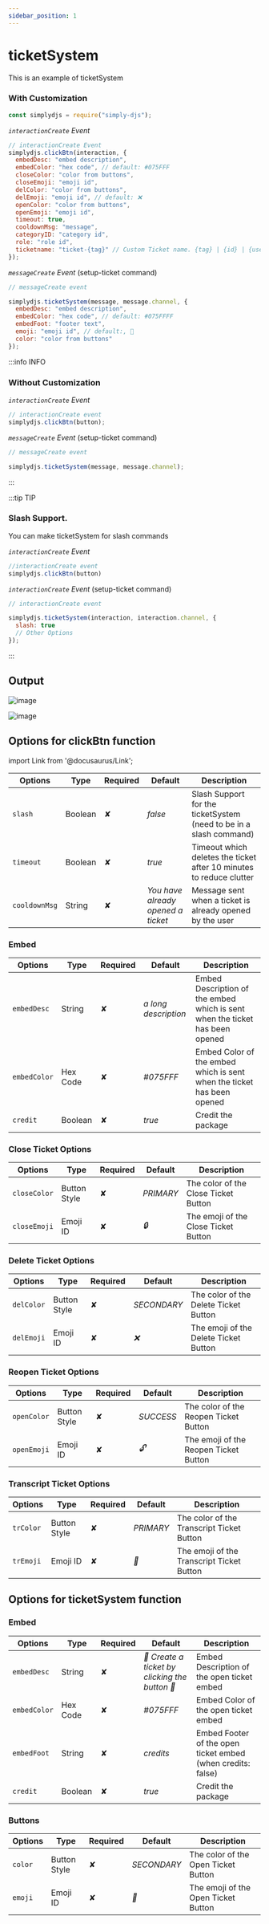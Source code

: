 ```yaml
---
sidebar_position: 1
---
```


# ticketSystem

This is an example of ticketSystem

### With Customization

```js
const simplydjs = require("simply-djs");
```

_`interactionCreate` Event_

```js
// interactionCreate Event
simplydjs.clickBtn(interaction, {
  embedDesc: "embed description",
  embedColor: "hex code", // default: #075FFF
  closeColor: "color from buttons",
  closeEmoji: "emoji id",
  delColor: "color from buttons",
  delEmoji: "emoji id", // default: ❌
  openColor: "color from buttons",
  openEmoji: "emoji id",
  timeout: true,
  cooldownMsg: "message",
  categoryID: "category id",
  role: "role id",
  ticketname: "ticket-{tag}" // Custom Ticket name. {tag} | {id} | {username}
});
```

_`messageCreate` Event_ (setup-ticket command)

```js
// messageCreate event

simplydjs.ticketSystem(message, message.channel, {
  embedDesc: "embed description",
  embedColor: "hex code", // default: #075FFFF
  embedFoot: "footer text",
  emoji: "emoji id", // default:, 🎫
  color: "color from buttons"
});
```

:::info INFO

### Without Customization

_`interactionCreate` Event_

```js
// interactionCreate event
simplydjs.clickBtn(button);
```

_`messageCreate` Event_ (setup-ticket command)

```js
// messageCreate event

simplydjs.ticketSystem(message, message.channel);
```

:::

:::tip TIP

### Slash Support.

You can make ticketSystem for slash commands

_`interactionCreate` Event_
```js
//interactionCreate event
simplydjs.clickBtn(button)
```

_`interactionCreate` Event_ (setup-ticket command)

```js
// interactionCreate event

simplydjs.ticketSystem(interaction, interaction.channel, {
  slash: true
  // Other Options
});
```

:::

## Output

![image](https://user-images.githubusercontent.com/71836991/127871121-30c49c7f-7b18-48df-bb93-969213817e19.png)

![image](https://user-images.githubusercontent.com/71836991/127871158-f13ee7a9-8cbe-415c-8e54-49c197accb32.png)

## Options for clickBtn function

import Link from '@docusaurus/Link';

| Options       | Type                                                                                                               | Required | Default                            | Description                                                         |
| ------------- | ------------------------------------------------------------------------------------------------------------------ | -------- | ---------------------------------- | ------------------------------------------------------------------- |
| `slash`       | <Link to="https://developer.mozilla.org/en-US/docs/Web/JavaScript/Reference/Global_Objects/Boolean">Boolean</Link> | ✘        | _false_                            | Slash Support for the ticketSystem (need to be in a slash command)      |
| `timeout`     | <Link to="https://developer.mozilla.org/en-US/docs/Web/JavaScript/Reference/Global_Objects/Boolean">Boolean</Link> | ✘        | _true_                             | Timeout which deletes the ticket after 10 minutes to reduce clutter |
| `cooldownMsg` | <Link to="https://developer.mozilla.org/en-US/docs/Web/JavaScript/Reference/Global_Objects/String">String</Link>   | ✘        | _You have already opened a ticket_ | Message sent when a ticket is already opened by the user            |

### Embed

<div style={{textAlign: 'center'}}>

| Options      | Type                                                                                                               | Required | Default              | Description                                                                  |
| ------------ | ------------------------------------------------------------------------------------------------------------------ | -------- | -------------------- | ---------------------------------------------------------------------------- |
| `embedDesc`  | <Link to="https://developer.mozilla.org/en-US/docs/Web/JavaScript/Reference/Global_Objects/String">String</Link>   | ✘        | _a long description_ | Embed Description of the embed which is sent when the ticket has been opened |
| `embedColor` | <Link to="https://developer.mozilla.org/en-US/docs/Web/JavaScript/Reference/Global_Objects/String">Hex Code</Link> | ✘        | _#075FFF_            | Embed Color of the embed which is sent when the ticket has been opened       |
| `credit`     | <Link to="https://developer.mozilla.org/en-US/docs/Web/JavaScript/Reference/Global_Objects/Boolean">Boolean</Link> | ✘        | _true_               | Credit the package                                                           |

</div>

### Close Ticket Options

<div style={{textAlign: 'center'}}>

| Options      | Type                                                                                                | Required | Default   | Description                          |
| ------------ | --------------------------------------------------------------------------------------------------- | -------- | --------- | ------------------------------------ |
| `closeColor` | <Link to="https://discord.js.org/#/docs/main/stable/typedef/MessageButtonStyle">Button Style</Link> | ✘        | _PRIMARY_ | The color of the Close Ticket Button |
| `closeEmoji` | <Link to="https://discord.js.org/#/docs/main/stable/class/Emoji">Emoji ID</Link>                    | ✘        | _🔒_      | The emoji of the Close Ticket Button |

</div>

### Delete Ticket Options

<div style={{textAlign: 'center'}}>

| Options    | Type                                                                                                | Required | Default     | Description                           |
| ---------- | --------------------------------------------------------------------------------------------------- | -------- | ----------- | ------------------------------------- |
| `delColor` | <Link to="https://discord.js.org/#/docs/main/stable/typedef/MessageButtonStyle">Button Style</Link> | ✘        | _SECONDARY_ | The color of the Delete Ticket Button |
| `delEmoji` | <Link to="https://discord.js.org/#/docs/main/stable/class/Emoji">Emoji ID</Link>                    | ✘        | _❌_        | The emoji of the Delete Ticket Button |

</div>

### Reopen Ticket Options

<div style={{textAlign: 'center'}}>

| Options     | Type                                                                                                | Required | Default   | Description                           |
| ----------- | --------------------------------------------------------------------------------------------------- | -------- | --------- | ------------------------------------- |
| `openColor` | <Link to="https://discord.js.org/#/docs/main/stable/typedef/MessageButtonStyle">Button Style</Link> | ✘        | _SUCCESS_ | The color of the Reopen Ticket Button |
| `openEmoji` | <Link to="https://discord.js.org/#/docs/main/stable/class/Emoji">Emoji ID</Link>                    | ✘        | _🔓_      | The emoji of the Reopen Ticket Button |

</div>


### Transcript Ticket Options

<div style={{textAlign: 'center'}}>

| Options     | Type    | Required | Default | Description |
| ----------- | ----------- | ----------- | ----------- | ----------- |
| `trColor` | <Link to="https://discord.js.org/#/docs/main/stable/typedef/MessageButtonStyle">Button Style</Link> | ✘ | *PRIMARY* | The color of the Transcript Ticket Button |
| `trEmoji` | <Link to="https://discord.js.org/#/docs/main/stable/class/Emoji">Emoji ID</Link> | ✘ | *📜* | The emoji of the Transcript Ticket Button |

</div>

## Options for ticketSystem function

### Embed

<div style={{textAlign: 'center'}}>

| Options      | Type                                                                                                               | Required | Default                                        | Description                                                 |
| ------------ | ------------------------------------------------------------------------------------------------------------------ | -------- | ---------------------------------------------- | ----------------------------------------------------------- |
| `embedDesc`  | <Link to="https://developer.mozilla.org/en-US/docs/Web/JavaScript/Reference/Global_Objects/String">String</Link>   | ✘        | _🎫 Create a ticket by clicking the button 🎫_ | Embed Description of the open ticket embed                  |
| `embedColor` | <Link to="https://developer.mozilla.org/en-US/docs/Web/JavaScript/Reference/Global_Objects/String">Hex Code</Link> | ✘        | _#075FFF_                                      | Embed Color of the open ticket embed                        |
| `embedFoot`  | <Link to="https://developer.mozilla.org/en-US/docs/Web/JavaScript/Reference/Global_Objects/String">String</Link>   | ✘        | _credits_                                      | Embed Footer of the open ticket embed (when credits: false) |
| `credit`     | <Link to="https://developer.mozilla.org/en-US/docs/Web/JavaScript/Reference/Global_Objects/Boolean">Boolean</Link> | ✘        | _true_                                         | Credit the package                                          |

</div>

### Buttons

<div style={{textAlign: 'center'}}>

| Options | Type                                                                                                | Required | Default     | Description                         |
| ------- | --------------------------------------------------------------------------------------------------- | -------- | ----------- | ----------------------------------- |
| `color` | <Link to="https://discord.js.org/#/docs/main/stable/typedef/MessageButtonStyle">Button Style</Link> | ✘        | _SECONDARY_ | The color of the Open Ticket Button |
| `emoji` | <Link to="https://discord.js.org/#/docs/main/stable/class/Emoji">Emoji ID</Link>                    | ✘        | _🎫_        | The emoji of the Open Ticket Button |

</div>
